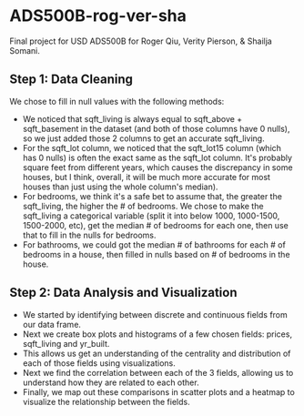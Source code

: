 # ADS500B-rog-ver-sha
Final project for USD ADS500B for Roger Qiu, Verity Pierson, &amp; Shailja Somani.

## Step 1: Data Cleaning
We chose to fill in null values with the following methods: 
* We noticed that sqft_living is always equal to sqft_above + sqft_basement in the dataset (and both of those columns have 0 nulls), so we just added those 2 columns to get an accurate sqft_living.
* For the sqft_lot column, we noticed that the sqft_lot15 column (which has 0 nulls) is often the exact same as the sqft_lot column. It's probably square feet from different years, which causes the discrepancy in some houses, but I think, overall, it will be much more accurate for most houses than just using the whole column's median).
* For bedrooms, we think it's a safe bet to assume that, the greater the sqft_living, the higher the # of bedrooms. We chose to make the sqft_living a categorical variable (split it into below 1000, 1000-1500, 1500-2000, etc), get the median # of bedrooms for each one, then use that to fill in the nulls for bedrooms.
* For bathrooms, we could got the median # of bathrooms for each # of bedrooms in a house, then filled in nulls based on # of bedrooms in the house.

## Step 2: Data Analysis and Visualization
* We started by identifying between discrete and continuous fields from our data frame.
* Next we create box plots and histograms of a few chosen fields: prices, sqft_living and yr_built.
* This allows us get an understanding of the centrality and distribution of each of those fields using visualizations. 
* Next we find the correlation between each of the 3 fields, allowing us to understand how they are related to each other. 
* Finally, we map out these comparisons in scatter plots and a heatmap to visualize the relationship between the fields.  
